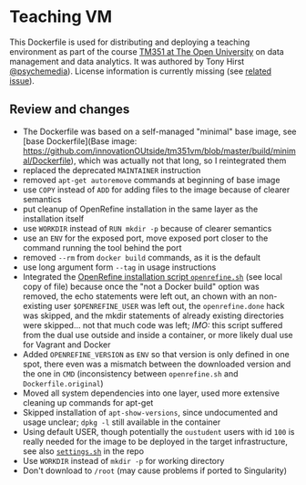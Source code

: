 # Teaching VM

This Dockerfile is used for distributing and deploying a teaching environment as part of the course [TM351 at The Open University](http://www.open.ac.uk/courses/modules/tm351) on data management and data analytics.
It was authored by Tony Hirst [@psychemedia](https://github.com/psychemedia)).
License information is currently missing (see [related issue](https://github.com/innovationOUtside/tm351vm/issues/30)).

## Review and changes

- The Dockerfile was based on a self-managed "minimal" base image, see [base Dockerfile](Base image: https://github.com/innovationOUtside/tm351vm/blob/master/build/minimal/Dockerfile), which was actually not that long, so I reintegrated them
- replaced the deprecated `MAINTAINER` instruction
- removed `apt-get autoremove` commands at beginning of base image
- use `COPY` instead of `ADD` for adding files to the image because of clearer semantics
- put cleanup of OpenRefine installation in the same layer as the installation itself
- use `WORKDIR` instead of `RUN mkdir -p` because of clearer semantics
- use an `ENV` for the exposed port, move exposed port closer to the command running the tool behind the port
- removed `--rm` from `docker build` commands, as it is the default
- use long argument form `--tag` in usage instructions
- Integrated the [OpenRefine installation script `openrefine.sh`](https://github.com/innovationOUtside/tm351vm/blob/master/build/openrefine/openrefine.sh) (see local copy of file) because once the "not a Docker build" option was removed, the echo statements were left out, an chown with an non-existing user `$OPENREFINE_USER` was left out, the `openrefine.done` hack was skipped, and the mkdir statements of already existing directories were skipped... not that much code was left; _IMO:_ this script suffered from the dual use outside and inside a container, or more likely dual use for Vagrant and Docker
- Added `OPENREFINE_VERSION` as `ENV` so that version is only defined in one spot, there even was a mismatch between the downloaded version and the one in `CMD` (inconsistency between `openrefine.sh` and `Dockerfile.original`)
- Moved all system dependencies into one layer, used more extensive cleaning up commands for apt-get
- Skipped installation of `apt-show-versions`, since undocumented and usage unclear; `dpkg -l` still available in the container
- Using default USER, though potentially the `oustudent` users with id `100` is really needed for the image to be deployed in the target infrastructure, see also [`settings.sh`](https://github.com/innovationOUtside/tm351vm/blob/master/build/base/settings.sh) in the repo
- Use `WORKDIR` instead of `mkdir -p` for working directory
- Don't download to `/root` (may cause problems if ported to Singularity)
